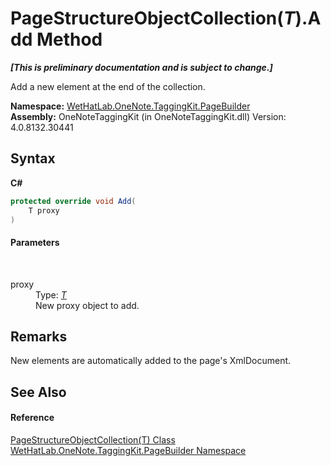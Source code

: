 # PageStructureObjectCollection(*T*).Add Method 
 _**\[This is preliminary documentation and is subject to change.\]**_

Add a new element at the end of the collection.

**Namespace:**&nbsp;<a href="56352230-71f2-f4b7-63a8-983965663af5">WetHatLab.OneNote.TaggingKit.PageBuilder</a><br />**Assembly:**&nbsp;OneNoteTaggingKit (in OneNoteTaggingKit.dll) Version: 4.0.8132.30441

## Syntax

**C#**<br />
``` C#
protected override void Add(
	T proxy
)
```


#### Parameters
&nbsp;<dl><dt>proxy</dt><dd>Type: <a href="c0ee62d5-0aa5-ad79-4300-af77337567cf">*T*</a><br />New proxy object to add.</dd></dl>

## Remarks
New elements are automatically added to the page's XmlDocument.

## See Also


#### Reference
<a href="c0ee62d5-0aa5-ad79-4300-af77337567cf">PageStructureObjectCollection(T) Class</a><br /><a href="56352230-71f2-f4b7-63a8-983965663af5">WetHatLab.OneNote.TaggingKit.PageBuilder Namespace</a><br />